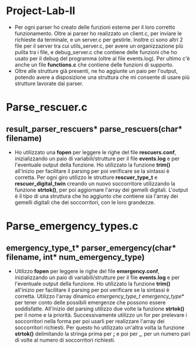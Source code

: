 # Project-Lab-II

- Per ogni parser ho creato delle funzioni esterne per il loro corretto funzionamento. Oltre ai parser ho realizzato un client.c, per inviare le richieste da terminale, e un server.c per gestirle. Inoltre ci sono altri 2 file per il server tra cui utils_server.c, per avere un organizzazione più pulita tra i file, e debug_server.c che contiene delle funzioni che ho usato per il debug del programma (oltre al file events.log). Per ultimo c'è anche un file **functions.c** che contiene delle funzioni di supporto.
- Oltre alle strutture già presenti, ne ho aggiunte un paio per l'output, potendo avere a disposizione una struttura che mi consente di usare più strutture lavorate dai parser.

# Parse_rescuer.c

## result_parser_rescuers* parse_rescuers(char* filename) 
- Ho utilizzato una **fopen** per leggere le righe del file **rescuers.conf**, inizializzando un paio di variabili/strutture per il file **events.log** e per l'eventuale output della funzione.
Ho utilizzato la funzione **trim()** all'inizio per facilitare il parsing per poi verificare se la sintassi è corretta. Per ogni giro utilizzo le strutture **rescuer_type_t** e **rescuer_digital_twin** creando un nuovo soccorritore utilizzando la funzione **strtok()**, per poi aggiornare l'array dei gemelli digitali. L'output è il tipo di una struttura che ho aggiunto che contiene sia l'array dei gemelli digitali che dei soccorritori, con le loro grandezze.


# Parse_emergency_types.c

## emergency_type_t* parser_emergency(char* filename, int* num_emergency_type)
- Utilizzo **fopen** per leggere le righe del file **emergency.conf**, inizializzando un paio di variabili/strutture per il file **events.log** e per l'eventuale output della funzione. Ho utilizzato la funzione **trim()** all'inizio per facilitare il parsing per poi verificare se la sintassi è corretta. Utilizzo l'array dinamico **emergency_type_t* emergency_type** per tener conto delle possibili emergenze che possono  essere soddisfatte. All'inizio del parsing utilizzo due volte la funzione **strtok()** per il nome e la priorità. Successivamente utilizzo un for per prelevare i soccorritori nella forma <nome soccorritore><richiesti><tempo di gestione> per poi usarli per realizzare l'array dei soccorritori richiesti. Per questo ho utilizzato un'altra volta la funzione **strtok()** delimitando la stringa prima per **;** e poi per **,**, per un numero pari di volte al numero di soccorritori richiesti.
